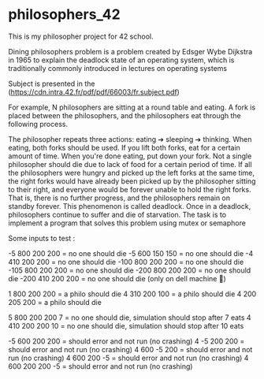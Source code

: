 # philosophers_42

This is my philosopher project for 42 school.

Dining philosophers problem is a problem created by Edsger Wybe Dijkstra in 1965 to explain the deadlock state of an operating system, which is traditionally commonly introduced in lectures on operating systems

Subject is presented in the (https://cdn.intra.42.fr/pdf/pdf/66003/fr.subject.pdf)

For example, N philosophers are sitting at a round table and eating. A fork is placed between the philosophers, and the philosophers eat through the following process.

The philosopher repeats three actions:
eating ➔ sleeping ➔ thinking. 
When eating, both forks should be used. If you lift both forks, eat for a certain amount of time. When you're done eating, put down your fork. Not a single philosopher should die due to lack of food for a certain period of time. If all the philosophers were hungry and picked up the left forks at the same time, the right forks would have already been picked up by the philosopher sitting to their right, and everyone would be forever unable to hold the right forks. That is, there is no further progress, and the philosophers remain on standby forever. This phenomenon is called deadlock. Once in a deadlock, philosophers continue to suffer and die of starvation. The task is to implement a program that solves this problem using mutex or semaphore


Some inputs to test :

-5 800 200 200     =  no one should die
-5 600 150 150     =  no one should die
-4 410 200 200     =  no one should die
-100 800 200 200   =  no one should die
-105 800 200 200   =  no one should die
-200 800 200 200   =  no one should die
-200 410 200 200   =  no one should die (only on dell machine 👮)

1 800 200 200     =  a philo should die
4 310 200 100     =  a philo should die
4 200 205 200     =  a philo should die

5 800 200 200 7   =  no one should die, simulation should stop after 7 eats
4 410 200 200 10  =  no one should die, simulation should stop after 10 eats

-5 600 200 200    =  should error and not run (no crashing)
4 -5 200 200      =  should error and not run (no crashing)
4 600 -5 200      =  should error and not run (no crashing)
4 600 200 -5      =  should error and not run (no crashing)
4 600 200 200 -5  =  should error and not run (no crashing)
